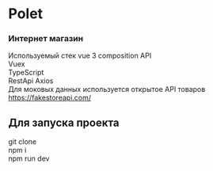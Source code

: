 # Polet

### Интернет магазин 

Используемый стек vue 3 composition API<br/>
Vuex<br/>
TypeScript<br/>
RestApi Axios<br/>
Для моковых данных используется открытое API товаров https://fakestoreapi.com/

## Для запуска проекта


  git clone<br/>
  npm i<br/>
  npm run dev<br/>
